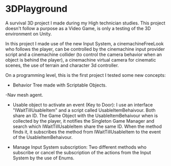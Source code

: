 # 3DPlayground
A survival 3D project I made during my High technician studies. This project doesn't follow a purpose as a Video Game, is only a testing of the 3D environment on Unity. 

In this project I made use of the new Input System, a cinemachineFreeLook who follows the player, can be controlled by the cinemachine input provider script and a cinemachine collider (to control the camera behavior when an object is behind the player), a cinemachine virtual camera for cinematic scenes, the use of terrain and character 3d controller. 

On a programming level, this is the first project I tested some new concepts:

- Behavior Tree made with Scriptable Objects.

-Nav mesh agent.

- Usable object to activate an event (Key to Door): I use an interface "IWaitTillUsableItem" and a script called UsableItemBehaivour. Both share an ID. The Game Object with the UsableItemBehaivour when is collected by the player, it notifies the Singleton Game Manager and search which IWaitTillUsableItem share the same ID.  When the method finds it, it subscribes the method from IWaitTillUsableItem to the event of the UsableItemBehaivour. 

- Manage Input System subscription: Two different methods who subscribe or cancel the subscription of the actions from the Input System by the use of Enums. 
